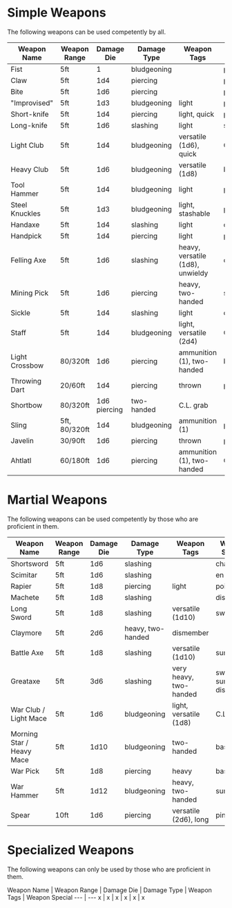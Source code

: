 # Simple Weapons
The following weapons can be used competently by all.

Weapon Name | Weapon Range | Damage Die | Damage Type | Weapon Tags | Weapon Special
--- | --- | --- | --- | --- | ---
Fist | 5ft | 1 | bludgeoning | | pummel
Claw | 5ft | 1d4 | piercing | | pin
Bite | 5ft | 1d6 | piercing | | pointtack
"Improvised" | 5ft | 1d3 | bludgeoning | light | pummel
Short-knife | 5ft | 1d4 | piercing | light, quick | pointtack
Long-knife | 5ft | 1d6 | slashing | light | sweep
Light Club | 5ft | 1d4 | bludgeoning | versatile (1d6), quick | C.L. grab
Heavy Club | 5ft | 1d6 | bludgeoning | versatile (1d8) | bash 
Tool Hammer | 5ft | 1d4 | bludgeoning | light | pummel
Steel Knuckles | 5ft | 1d3 | bludgeoning | light, stashable | pummel
Handaxe | 5ft | 1d4 | slashing | light | dismember
Handpick | 5ft | 1d4 | piercing | light | pointtack
Felling Axe | 5ft | 1d6 | slashing | heavy, versatile (1d8), unwieldy | dismember
Mining Pick | 5ft | 1d6 | piercing | heavy, two-handed | sweep
Sickle | 5ft | 1d4 | slashing | light | dismember
Staff | 5ft | 1d4 | bludgeoning | light, versatile (2d4) | C.L. grab
Light Crossbow | 80/320ft | 1d6 | piercing | ammunition (1), two-handed | bash
Throwing Dart | 20/60ft | 1d4 | piercing | thrown | pummel
Shortbow | 80/320ft | 1d6 piercing | two-handed | C.L. grab
Sling | 5ft, 80/320ft | 1d4 | bludgeoning | ammunition (1) | pummel
Javelin | 30/90ft | 1d6 | piercing | thrown | pin
Ahtlatl | 60/180ft | 1d6 | piercing | ammunition (1), two-handed | C.L. grab
# Martial Weapons
The following weapons can be used competently by those who are proficient in them.

Weapon Name | Weapon Range | Damage Die | Damage Type | Weapon Tags | Weapon Special
--- | --- | --- | --- | --- | ---
Shortsword | 5ft | 1d6 | slashing | | charge
Scimitar | 5ft | 1d6 | slashing | | en-route
Rapier | 5ft | 1d8 | piercing | light | pointtack
Machete | 5ft | 1d8 | slashing | | dismember
Long Sword | 5ft | 1d8 | slashing | versatile (1d10) | sweep
Claymore | 5ft | 2d6 | heavy, two-handed | dismember
Battle Axe | 5ft | 1d8 | slashing | versatile (1d10) | sunder
Greataxe | 5ft | 3d6 | slashing | very heavy, two-handed | sweep, sunder, or dismember
War Club / Light Mace | 5ft | 1d6 | bludgeoning | light, versatile (1d8) | C.L. grab
Morning Star / Heavy Mace | 5ft | 1d10 | bludgeoning | two-handed | bash
War Pick | 5ft | 1d8 | piercing | heavy | bash
War Hammer | 5ft | 1d12 | bludgeoning | heavy, two-handed | sunder
Spear | 10ft | 1d6 | piercing | versatile (2d6), long | pin

# Specialized Weapons
The following weapons can only be used by those who are proficient in them.

Weapon Name | Weapon Range | Damage Die | Damage Type | Weapon Tags | Weapon Special
--- | ---
x | x | x | x | x | x